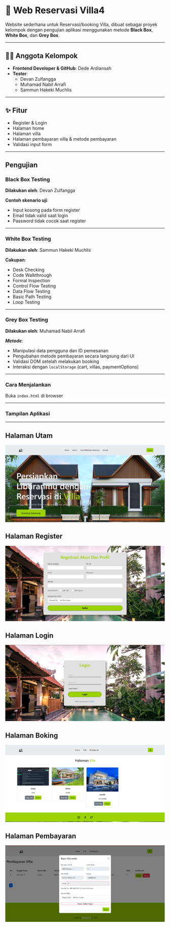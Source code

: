 # 🏡 Web Reservasi Villa4

Website sederhana untuk Reservasi/booking Villa, dibuat sebagai proyek kelompok dengan pengujian aplikasi menggunakan metode **Black Box**, **White Box**, dan **Grey Box**.

---

## 👨‍💻 Anggota Kelompok

- **Frontend Developer & GitHub**: Dede Ardiansah
- **Tester**:
  - Devan Zulfangga
  - Muhamad Nabil Arrafi
  - Sammun Hakeki Muchlis

---

## ✨ Fitur

- Register & Login
- Halaman home 
- Halaman villa
- Halaman pembayaran villa & metode pembayaran
- Validasi input form

---

##  Pengujian

###  Black Box Testing  
**Dilakukan oleh**: Devan Zulfangga

**Contoh skenario uji**:
- Input kosong pada form register
- Email tidak valid saat login
- Password tidak cocok saat register

---

###  White Box Testing  
**Dilakukan oleh**: Sammun Hakeki Muchlis

**Cakupan**:
- Desk Checking
- Code Walkthrough
- Formal Inspection
- Control Flow Testing
- Data Flow Testing
- Basic Path Testing
- Loop Testing

---

###  Grey Box Testing  
**Dilakukan oleh**: Muhamad Nabil Arrafi

***Metode***:
- Manipulasi data pengguna dan ID pemesanan
- Pengubahan metode pembayaran secara langsung dari UI
- Validasi DOM setelah melakukan booking
- Interaksi dengan `localStorage` (cart, villas, paymentOptions)

---

###  Cara Menjalankan 
Buka `index.html` di browser

---

###  Tampilan Aplikasi
---

## Halaman Utam
![Halaman Utam](assets/Dashboard.jpeg)


## Halaman Register
![Register](assets/Register.jpeg)


## Halaman Login
![Login](assets/Login.jpeg)


## Halaman Boking
![Halaman Boking](assets/Boking.jpeg)


## Halaman Pembayaran
![pemabayarn](assets/pemabayarn.jpeg)

